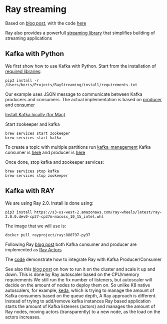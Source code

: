 # Ray streaming

Based on [blog post](https://www.anyscale.com/blog/serverless-kafka-stream-processing-with-ray), with the code
[here](https://github.com/anyscale/blog/tree/main/ServerlessKafkaStreamProcessing)

Ray also provides a powerfull [streaming library](https://github.com/ray-project/ray/tree/master/streaming) that 
simplifies building of streaming applications

## Kafka with Python

We first show how to use Kafka with Python. Start from the installation of 
[required libraries](https://github.com/confluentinc/confluent-kafka-python/blob/master/examples/requirements.txt):

````
pip3 install -r /Users/boris/Projects/RayStreaming/install/requirements.txt
````

Our example uses JSON message to communicate between Kafka producers and consumers. 
The actual implementation is based on [producer](https://github.com/confluentinc/confluent-kafka-python/blob/master/examples/producer.py) and 
[consumer](https://github.com/confluentinc/confluent-kafka-python/blob/master/examples/consumer.py)

[Install Kafka locally (for Mac)](https://gist.github.com/jarrad/3528a5d9128fe693ca84)

Start zookeeper and kafka

````
brew services start zookeeper
brew services start kafka
````

To create a topic with multiple partitions run [kafka_management](just_kafka/kafka_management.py)
Kafka consumer is [here](just_kafka/data_consumer.py) and producer is [here](just_kafka/data_producer.py)

Once done, stop kafka and zookeeper services:

````
brew services stop kafka
brew services stop zookeeper
````

## Kafka with RAY

We are using Ray 2.0. Install is done using:

````
pip3 install https://s3-us-west-2.amazonaws.com/ray-wheels/latest/ray-2.0.0.dev0-cp37-cp37m-macosx_10_15_intel.whl
````
The image that we will use is:
````
docker pull rayproject/ray:880797-py37
````

Following Ray [blog post](https://www.anyscale.com/blog/serverless-kafka-stream-processing-with-ray)
both Kafka consumer and producer are implemented as [Ray Actors](https://docs.ray.io/en/master/_modules/ray/actor.html)

The [code](ray_with_kafka/ray_kafka.py) demonstrate how to integrate Ray with Kafka Producer/Consumer

See also this [blog post](https://www.anyscale.com/blog/serverless-kafka-stream-processing-with-ray) on how to run it 
on the cluster and scale it up and down. This is done by Ray autoscaler based on the CPU/memory requirements
We still run the fix number of listeners, but autoscaler will decide on the amount of nodes to deploy them on.
So unlike K8 native autoscalers, for example, [keda](https://keda.sh/), which is trying to manage the amount of Kafka
consumers based on the queue depth, A Ray approach is different. Instead of trying to add/remove kafka instances
Ray based application starts the amount of Kafka listeners (actors) and manages the amount of Ray nodes, moving
actors (transparently) to a new node, as the load on the actors increases.


